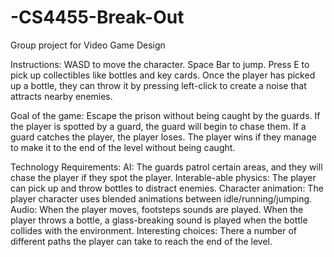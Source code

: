 # -CS4455-Break-Out
Group project for Video Game Design

Instructions:
WASD to move the character. Space Bar to jump. Press E to pick up collectibles like bottles and key cards. 
Once the player has picked up a bottle, they can throw it by pressing left-click to create a noise that attracts
nearby enemies. 

Goal of the game: 
Escape the prison without being caught by the guards. If the player is spotted by a guard,
the guard will begin to chase them. If a guard catches the player, the player loses. The player wins if they
manage to make it to the end of the level without being caught. 

Technology Requirements:
AI: The guards patrol certain areas, and they will chase the player if they spot the player.
Interable-able physics: The player can pick up and throw bottles to distract enemies.
Character animation: The player character uses blended animations between idle/running/jumping.
Audio: When the player moves, footsteps sounds are played. When the player throws a bottle, a glass-breaking
sound is played when the bottle collides with the environment. 
Interesting choices: There a number of different paths the player can take to reach the end of the level.